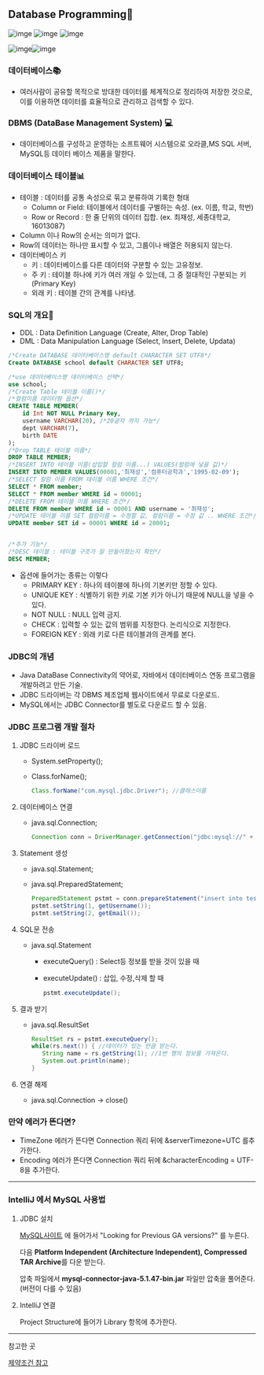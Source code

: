 ## Database Programming:green_book:

![imge](https://img.shields.io/badge/ProjectType-Lecture-green)  ![imge](https://img.shields.io/badge/Language-Java-yellow)  ![imge](https://img.shields.io/badge/Tools-IntelliJ-blue)

![imge](https://img.shields.io/badge/Language-SQL-orange)![imge](https://img.shields.io/badge/Tools-MySQL-blue)

### 데이터베이스:books:

- 여러사람이 공유할 목적으로 방대한 데이터를 체계적으로 정리하여 저장한 것으로, 이를 이용하면 데이터를 효율적으로 관리하고 검색할 수 있다.

### DBMS (DataBase Management System) :computer:

- 데이터베이스를 구성하고 운영하는 소프트웨어 시스템으로 오라클,MS SQL 서버, MySQL등 데이터 베이스 제품을 말한다.

### 데이터베이스 테이블:bar_chart:

- 테이블 : 데이터를 공통 속성으로 묶고 분류하여 기록한 형태
  - Column or Field: 테이블에서 데이터를 구별하는 속성. (ex. 이름, 학교, 학번)
  - Row or Record : 한 줄 단위의 데이터 집합. (ex. 최재성, 세종대학교, 16013087)
- Column 이나 Row의 순서는 의미가 없다.
- Row의 데이터는 하나만 표시할 수 있고, 그룹이나 배열은 허용되지 않는다.
- 데이터베이스 키
  - 키 : 데이터베이스를 다른 데이터와 구분할 수 있는 고유정보.
  - 주 키 : 테이블 하나에 키가 여러 개일 수 있는데, 그 중 절대적인 구분되는 키(Primary Key)
  - 외래 키 : 테이블 간의 관계를 나타냄.

### SQL의 개요:page_facing_up:

- DDL : Data Definition Language (Create, Alter, Drop Table)
- DML : Data Manipulation Language (Select, Insert, Delete, Updata)

```sql
/*Create DATABASE 데이터베이스명 default CHARACTER SET UTF8*/
Create DATABASE school default CHARACTER SET UTF8; 

/*use 데이터베이스명 데이터베이스 선택*/
use school;
/*Create Table 테이블 이름()*/
/*컬럼이름 데이터형 옵션*/
CREATE TABLE MEMBER(
	id Int NOT NULL Primary Key,
    username VARCHAR(20), /*20글자 까지 가능*/
    dept VARCHAR(7),
    birth DATE
);
/*Drop TABLE 테이블 이름*/
DROP TABLE MEMBER;
/*INSERT INTO 테이블 이름(삽입할 컬럼 이름...) VALUES(컬럼에 넣을 값)*/
INSERT INTO MEMBER VALUES(00001,'최재성','컴퓨터공학과','1995-02-09');
/*SELECT 컬럼 이름 FROM 테이블 이름 WHERE 조건*/
SELECT * FROM member;
SELECT * FROM member WHERE id = 00001;
/*DELETE FROM 테이블 이름 WHERE 조건*/
DELETE FROM member WHERE id = 00001 AND username = '최재성';
/*UPDATE 테이블 이름 SET 컬럼이름 = 수정할 값, 컬럼이름 = 수정 값 .. WHERE 조건*/
UPDATE member SET id = 00001 WHERE id = 20001;


/*추가 기능*/
/*DESC 테이블 : 테이블 구조가 잘 만들어졌는지 확인*/
DESC MEMBER; 
```

- 옵션에 들어가는 종류는 이렇다
  - PRIMARY KEY : 하나의 테이블에 하나의 기본키만 정할 수 있다.
  - UNIQUE KEY : 식별하기 위한 키로 기본 키가 아니기 때문에 NULL을 넣을 수 있다.
  - NOT NULL : NULL 입력 금지.
  - CHECK : 입력할 수 있는 값의 범위를 지정한다. 논리식으로 지정한다.
  - FOREIGN KEY : 외래 키로 다른 테이블과의 관계를 본다.

### JDBC의 개념

- Java DataBase Connectivity의 약어로, 자바에서 데이터베이스 연동 프로그램을 개발하려고 만든 기술.
- JDBC 드라이버는 각 DBMS 제조업체 웹사이트에서 무료로 다운로드.
- MySQL에서는 JDBC Connector를 별도로 다운로드 할 수 있음.

### JDBC 프로그램 개발 절차

1. JDBC 드라이버 로드

   - System.setProperty();

   - Class.forName();

     ```java
     Class.forName("com.mysql.jdbc.Driver"); //클래스이름
     ```

2. 데이터베이스 연결

   - java.sql.Connection;

     ```java
     Connection conn = DriverManager.getConnection("jdbc:mysql://" + server + "/" + database + "?useSSL=false", user_name, password);
     ```

3. Statement 생성

   - java.sql.Statement;

   - java.sql.PreparedStatement;

     ```java
     PreparedStatement pstmt = conn.prepareStatement("insert into test values(?,?)");
     pstmt.setString(1, getUsername());
     pstmt.setString(2, getEmail());
     ```
   
4. SQL문 전송

   - java.sql.Statement

     - executeQuery() : Select등 정보를 받을 것이 있을 때

     - executeUpdate() : 삽입, 수정,삭제 할 때

       ```java
       pstmt.executeUpdate();
       ```
   
5. 결과 받기

   - java.sql.ResultSet

     ```java
     ResultSet rs = pstmt.executeQuery();
     while(rs.next()) { //데이터가 있는 만큼 받는다.
     	String name = rs.getString(1); //1번 행의 정보를 가져온다.
     	System.out.println(name);
     }
     ```

6. 연결 해제

   - java.sql.Connection -> close()

### 만약 에러가 뜬다면?

- TimeZone 에러가 뜬다면 Connection 쿼리 뒤에 &serverTimezone=UTC 를추가한다.
- Encoding 에러가 뜬다면 Connection 쿼리 뒤에 &characterEncoding = UTF-8을 추가한다.

---

### IntelliJ 에서 MySQL 사용법

1. JDBC 설치

   [MySQL사이트](https://dev.mysql.com/downloads/connector/j/) 에 들어가서 "Looking for Previous GA versions?" 를 누른다.

   다음 **Platform Independent (Architecture Independent), Compressed TAR Archive**를 다운 받는다.

   압축 파일에서 **mysql-connector-java-5.1.47-bin.jar** 파일만 압축을 풀어준다.(버전이 다를 수 있음)

2. IntelliJ 연결

   Project Structure에 들어가 Library 항목에 추가한다.

---

참고한 곳

[제약조건 참고](https://hyeonstorage.tistory.com/291)